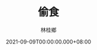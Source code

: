 ---
issue: 445
title: 偷食
author: 林桂鄉
date: 2021-09-09T00:00:00.000+08:00
topic: 懷想
difficulty: 1
wikidata: Q131449300
wikidata_link: https://www.wikidata.org/wiki/Q131449300
---
